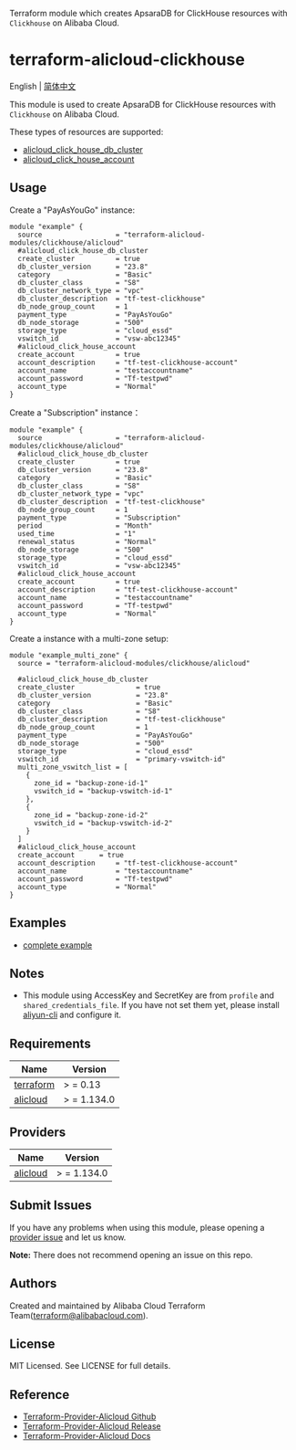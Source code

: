 Terraform module which creates ApsaraDB for ClickHouse resources with `Clickhouse` on Alibaba Cloud.

terraform-alicloud-clickhouse
=====================================================================

English | [简体中文](https://github.com/terraform-alicloud-modules/terraform-alicloud-clickhouse/blob/main/README-CN.md)

This module is used to create ApsaraDB for ClickHouse resources with `Clickhouse` on Alibaba Cloud.

These types of resources are supported:

* [alicloud_click_house_db_cluster](https://registry.terraform.io/providers/aliyun/alicloud/latest/docs/resources/click_house_db_cluster)
* [alicloud_click_house_account](https://registry.terraform.io/providers/aliyun/alicloud/latest/docs/resources/click_house_account)

## Usage

Create a "PayAsYouGo" instance:
```hcl
module "example" {
  source                  = "terraform-alicloud-modules/clickhouse/alicloud"
  #alicloud_click_house_db_cluster
  create_cluster          = true
  db_cluster_version      = "23.8"
  category                = "Basic"
  db_cluster_class        = "S8"
  db_cluster_network_type = "vpc"
  db_cluster_description  = "tf-test-clickhouse"
  db_node_group_count     = 1
  payment_type            = "PayAsYouGo"
  db_node_storage         = "500"
  storage_type            = "cloud_essd"
  vswitch_id              = "vsw-abc12345"
  #alicloud_click_house_account
  create_account          = true
  account_description     = "tf-test-clickhouse-account"
  account_name            = "testaccountname"
  account_password        = "Tf-testpwd"
  account_type            = "Normal"
}
```

Create a "Subscription" instance：
```hcl
module "example" {
  source                  = "terraform-alicloud-modules/clickhouse/alicloud"
  #alicloud_click_house_db_cluster
  create_cluster          = true
  db_cluster_version      = "23.8"
  category                = "Basic"
  db_cluster_class        = "S8"
  db_cluster_network_type = "vpc"
  db_cluster_description  = "tf-test-clickhouse"
  db_node_group_count     = 1
  payment_type            = "Subscription"
  period                  = "Month"
  used_time               = "1"
  renewal_status          = "Normal"
  db_node_storage         = "500"
  storage_type            = "cloud_essd"
  vswitch_id              = "vsw-abc12345"
  #alicloud_click_house_account
  create_account          = true
  account_description     = "tf-test-clickhouse-account"
  account_name            = "testaccountname"
  account_password        = "Tf-testpwd"
  account_type            = "Normal"
}
```

Create a instance with a multi-zone setup:
```hcl
module "example_multi_zone" {
  source = "terraform-alicloud-modules/clickhouse/alicloud"

  #alicloud_click_house_db_cluster
  create_cluster               = true
  db_cluster_version           = "23.8"
  category                     = "Basic"
  db_cluster_class             = "S8"
  db_cluster_description       = "tf-test-clickhouse"
  db_node_group_count          = 1
  payment_type                 = "PayAsYouGo"
  db_node_storage              = "500"
  storage_type                 = "cloud_essd"
  vswitch_id                   = "primary-vswitch-id"
  multi_zone_vswitch_list = [
    {
      zone_id = "backup-zone-id-1"
      vswitch_id = "backup-vswitch-id-1"
    },
    {
      zone_id = "backup-zone-id-2"
      vswitch_id = "backup-vswitch-id-2"
    }
  ]
  #alicloud_click_house_account
  create_account      = true
  account_description     = "tf-test-clickhouse-account"
  account_name            = "testaccountname"
  account_password        = "Tf-testpwd"
  account_type            = "Normal"
}
```

## Examples

* [complete example](https://github.com/terraform-alicloud-modules/terraform-alicloud-clickhouse/tree/master/examples/complete)

## Notes

* This module using AccessKey and SecretKey are from `profile` and `shared_credentials_file`. If you have not set them
  yet, please install [aliyun-cli](https://github.com/aliyun/aliyun-cli#installation) and configure it.

## Requirements

| Name | Version |
|------|---------|
| <a name="requirement_terraform"></a> [terraform](#requirement\_terraform) | > = 0.13 |
| <a name="requirement_alicloud"></a> [alicloud](#requirement\_alicloud) | > = 1.134.0 |

## Providers

| Name | Version |
|------|---------|
| <a name="provider_alicloud"></a> [alicloud](#provider\_alicloud) | > = 1.134.0 |

## Submit Issues

If you have any problems when using this module, please opening
a [provider issue](https://github.com/aliyun/terraform-provider-alicloud/issues/new) and let us know.

**Note:** There does not recommend opening an issue on this repo.

## Authors

Created and maintained by Alibaba Cloud Terraform Team(terraform@alibabacloud.com).

## License

MIT Licensed. See LICENSE for full details.

## Reference

* [Terraform-Provider-Alicloud Github](https://github.com/aliyun/terraform-provider-alicloud)
* [Terraform-Provider-Alicloud Release](https://releases.hashicorp.com/terraform-provider-alicloud/)
* [Terraform-Provider-Alicloud Docs](https://registry.terraform.io/providers/aliyun/alicloud/latest/docs)

